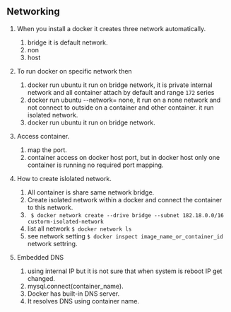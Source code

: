 ## Networking 
1. When you install a docker it creates three network automatically.   
    1. bridge it is default network.  
    1. non
    1. host  
    
1. To run docker on specific network then 
    1. docker run ubuntu it run on bridge network, it is private internal network and all container attach by default and range `172` series 
    1. docker run ubuntu --network= none, it run on a none network and not connect to outside on a container and other container. it run isolated network. 
    1. docker run ubuntu it run on bridge network.
    
1. Access container. 
    1. map the port. 
    1. container access on docker host port, but in docker host only one container is running no required port mapping.    
    
1. How to create islolated network. 
    1. All container is share same network bridge. 
    1. Create isolated network within a docker and connect the container to this network. 
    1. ` $ docker network create --drive bridge --subnet 182.18.0.0/16 custorm-isolated-network`  
    1. list all network `$ docker network ls`  
    1. see network setting `$ docker inspect image_name_or_container_id` network settring.
    
1. Embedded DNS 
    1. using internal IP but it is not sure that when system is reboot IP get changed.   
    1. mysql.connect(container_name).  
    1. Docker has built-in DNS server.  
    1. It resolves DNS using container name.
    